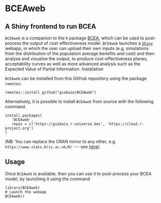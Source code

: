 # BCEAweb

## A Shiny frontend to run BCEA

`BCEAweb` is a companion to the `R` package [BCEA](https://github.com/giabaio/BCEA), which can be used to post-process the output of cost-effectiveness model. `BCEAweb` launches a [`Shiny`](https://shiny.posit.co/) webapp, in which the user can upload their own inputs (e.g. simulations from the distribution of the population average benefits and cost) and then analyse and visualise the output, to produce cost-effectiveness planes, acceptability curves as well as more advanced analysis such as the Expected Value of Partial Information.
Installation

`BCEAweb` can be installed from this GitHub repository using the package `remotes`:
```
remotes::install_github("giabaio/BCEAweb")
```

Alternatively, it is possible to install `BCEAweb` from source with the following command.
```
install.packages(
   'BCEAweb', 
   repos = c('https://giabaio.r-universe.dev', 'https://cloud.r-project.org')
)
```
(NB: You can replace the CRAN mirror to any other, e.g. `https://www.stats.bris.ac.uk/R/` --- see [here](https://cran.r-project.org/)).

## Usage

Once `BCEAweb` is available, then you can use it to post-process your BCEA model, by launching it using the command
```
library(BCEAweb)
# Launch the webapp
BCEAweb()
```
